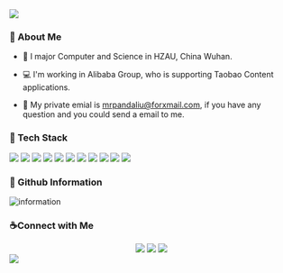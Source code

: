 <img src="https://img.alicdn.com/imgextra/i2/O1CN01cCwabO1pGZ03F0rVY_!!6000000005333-2-tps-2880-925.png">

### 🐻 About Me
- 🏫 I major Computer and Science in HZAU, China Wuhan.

- 💻 I'm working in Alibaba Group, who is supporting Taobao Content applications.

- 📮 My private emial is mrpandaliu@forxmail.com, if you have any question and you could send a email to me.

### 🔨 Tech Stack

<div> 
<img src="https://img.shields.io/badge/-HTML-black?style=flat-square&logo=html5" /> 
<img src="https://img.shields.io/badge/-CSS-black?style=flat-square&logo=css3" /> 
<img src="https://img.shields.io/badge/-JavaScript-black?style=flat-square&logo=javascript" /> 
<img src="https://img.shields.io/badge/-TypeScript-black?style=flat-square&logo=typescript" /> 
<img src="https://img.shields.io/badge/-React-black?style=flat-square&logo=react" /> 
<img src="https://img.shields.io/badge/-Vue-black?style=flat-square&logo=Vue.js" /> 
<img src="https://img.shields.io/badge/-Node.js-black?style=flat-square&logo=nodedotjs" /> 
<img src="https://img.shields.io/badge/-Webpack-black?style=flat-square&logo=Webpack" /> 
  <img src="https://img.shields.io/badge/-Electron-black?style=flat-square&logo=Electron" /> 
<img src="https://img.shields.io/badge/-GitHub-black?style=flat-square&logo=github" /> 
<img src="https://img.shields.io/badge/-VS Code-black?style=flat-square&logo=Visual Studio Code" /> 
</div>

### 🐰 Github Information
![information](https://github-readme-stats.vercel.app/api?username=MrpandaLiu&show_icons=true&theme=radical)

### :coffee:Connect with Me
<div align="center">
<img src="https://img.shields.io/badge/-@Mrpandaliu-black?style=flat-square&logo=github" /> 
<a href="https://www.zhihu.com/people/chang-miao-61" target="_blank"><img src="https://img.shields.io/badge/-@熊猫 MrPanda-black?style=flat-square&logo=zhihu" /></a>
<a href="mrpandaliu@foxmail.com" target="_blank"><img src="https://img.shields.io/badge/-@长喆-black?style=flat-square&logo=Gmail&logoColor=red" />
</div></a>

<img src="https://gw.alicdn.com/imgextra/i2/O1CN01QjWUdc1YAI6eU9i6U_!!6000000003018-2-tps-2880-824.png">
